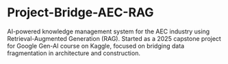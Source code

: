 # Project-Bridge-AEC-RAG
AI-powered knowledge management system for the AEC industry using Retrieval-Augmented Generation (RAG). Started as a 2025 capstone project for Google Gen-AI course on Kaggle, focused on bridging data fragmentation in architecture and construction.
